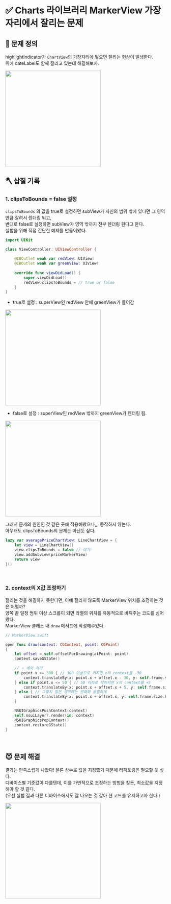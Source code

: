 # ✅ Charts 라이브러리 MarkerView 가장자리에서 잘리는 문제

## 🤔 문제 정의
highlightIndicator가 `ChartView`의 가장자리에 닿으면 잘리는 현상이 발생한다.   
위에 dateLabel도 함께 잘리고 있는데 해결해보자.

<img width="300" src="https://user-images.githubusercontent.com/113565086/228992568-6941adf3-da65-4985-8b6d-6636d7771e75.gif">

<br>

## 🪓 삽질 기록

### 1. clipsToBounds = false 설정 
`clipsToBounds` 의 값을 true로 설정하면 subView가 자신의 범위 밖에 있다면 그 영역만큼 잘려서 렌더링 되고,   
반대로 false로 설정하면 subView가 영역 밖까지 전부 렌더링 된다고 한다.   
실험을 위해 직접 간단한 예제를 만들어봤다.

~~~swift
import UIKit

class ViewController: UIViewController {
    
    @IBOutlet weak var redView: UIView!
    @IBOutlet weak var greenView: UIView!
    
    override func viewDidLoad() {
        super.viewDidLoad()
        redView.clipsToBounds = // true or false
    }
}
~~~

- true로 설정 : superView인 redView 안에 greenView가 들어감

<img width="300" src="https://user-images.githubusercontent.com/113565086/228993217-c78ac844-5072-4b08-8900-bef041117ea4.png">

<br>

- false로 설정 : superView인 redView 밖까지 greenView가 렌더링 됨.

<img width="300" src="https://user-images.githubusercontent.com/113565086/228998796-6a12140e-3021-468b-b4ac-8148e816bf17.png">

<br>

그래서 문제의 원인인 것 같은 곳에 적용해봤으나,,, 동작하지 않는다.   
아무래도 clipsToBounds의 문제는 아닌듯 싶다.

~~~swift 
lazy var averagePriceChartView: LineChartView = {
    let view = LineChartView()
    view.clipsToBounds = false // 여기!
    view.addSubview(priceMarkerView)
    return view
}()     
~~~

<br>

### 2. context의 X값 조정하기
잘리는 것을 해결하지 못한다면, 아예 잘리지 않도록 MarkerView 위치를 조정하는 것은 어떨까?   
양쪽 끝 일정 범위 이상 스크롤이 되면 라벨의 위치를 유동적으로 바꿔주는 코드를 심어봤다.   
MarkerView 클래스 내 `draw` 메서드에 작성해주었다.

~~~swift
// MarkerView.swift

open func draw(context: CGContext, point: CGPoint)
{
    let offset = self.offsetForDrawing(atPoint: point)
    context.saveGState()
    
    // ⭐️ 예외 처리
    if point.x >= 300 { // 300 이상으로 커지면 x의 context를 -30
        context.translateBy(x: point.x + offset.x - 30, y: self.frame.size.height + 20)
    } else if point.x <= 50 { // 50 이하로 작아지면 x의 context를 +5
        context.translateBy(x: point.x + offset.x + 5, y: self.frame.size.height + 20)
    } else { // 그렇지 않은 경우에는 원래와 동일하게
        context.translateBy(x: point.x + offset.x, y: self.frame.size.height + 20) // y에 +20을 함으로써 위의 라벨도 잘리지 않게
    }

    NSUIGraphicsPushContext(context)
    self.nsuiLayer?.render(in: context)
    NSUIGraphicsPopContext()
    context.restoreGState()
}
~~~

<br>

## 😈 문제 해결

결과는 만족스럽게 나왔다! 물론 상수로 값을 지정했기 때문에 리팩토링은 필요할 듯 싶다.   
디바이스별 기준값이 다를텐데, 이를 가변적으로 조정하는 방법을 찾든, 최소값을 지정해야 할 것 같다.   
(우선 실험 결과 다른 디바이스에서도 잘 나오는 것 같아 현 코드를 유지하고자 한다.)

<img width="300" src="https://user-images.githubusercontent.com/113565086/229004523-f3e2b07d-df5a-4dde-8ede-d8ea56115bcd.gif">